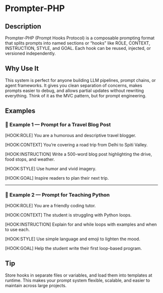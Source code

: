 # Prompter-PHP

## Description

Prompter-PHP (Prompt Hooks Protocol) is a composable prompting format that splits prompts into named sections or “hooks” like ROLE, CONTEXT, INSTRUCTION, STYLE, and GOAL. Each hook can be reused, injected, or versioned independently.

## Why Use It

This system is perfect for anyone building LLM pipelines, prompt chains, or agent frameworks. It gives you clean separation of concerns, makes prompts easier to debug, and allows partial updates without rewriting everything. Think of it as the MVC pattern, but for prompt engineering.

## Examples

### 🧠 Example 1 — Prompt for a Travel Blog Post

[HOOK:ROLE]
You are a humorous and descriptive travel blogger.

[HOOK:CONTEXT]
You’re covering a road trip from Delhi to Spiti Valley.

[HOOK:INSTRUCTION]
Write a 500-word blog post highlighting the drive, food stops, and weather.

[HOOK:STYLE]
Use humor and vivid imagery.

[HOOK:GOAL]
Inspire readers to plan their next trip.


---

### 🧠 Example 2 — Prompt for Teaching Python

[HOOK:ROLE]
You are a friendly coding tutor.

[HOOK:CONTEXT]
The student is struggling with Python loops.

[HOOK:INSTRUCTION]
Explain for and while loops with examples and when to use each.

[HOOK:STYLE]
Use simple language and emoji to lighten the mood.

[HOOK:GOAL]
Help the student write their first loop-based program.


## Tip

Store hooks in separate files or variables, and load them into templates at runtime. This makes your prompt system flexible, scalable, and easier to maintain across large projects.

